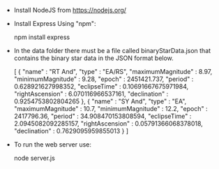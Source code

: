 * Install NodeJS from https://nodejs.org/

* Install Express Using "npm":

    npm install express

* In the data folder there must be a file called binaryStarData.json that contains
the binary star data in the JSON format below.

    [
      {
        "name" : "RT And",
        "type" : "EA/RS",
        "maximumMagnitude" : 8.97,
        "minimumMagnitude" : 9.28,
        "epoch" : 2451421.737,
        "period" : 0.628921627998352,
        "eclipseTime" : 0.10691667675971984,
        "rightAscension" : 6.070116966537161,
        "declination" : 0.9254753802804265
      }, {
        "name" : "SY And",
        "type" : "EA",
        "maximumMagnitude" : 10.7,
        "minimumMagnitude" : 12.2,
        "epoch" : 2417796.36,
        "period" : 34.908470153808594,
        "eclipseTime" : 2.0945082092285157,
        "rightAscension" : 0.05791366068378018,
        "declination" : 0.7629095959855013
      }
    ]

* To run the web server use:

    node server.js
